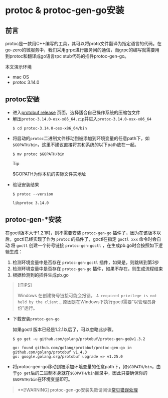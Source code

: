 # protoc & protoc-gen-go安装

## 前言
protoc是一款用C++编写的工具，其可以将proto文件翻译为指定语言的代码。在go-zero的微服务中，我们采用grpc进行服务间的通信，而grpc的编写就需要用到protoc和翻译成go语言rpc stub代码的插件protoc-gen-go。

本文演示环境
* mac OS
* protoc 3.14.0

## protoc安装

* 进入[protobuf release](https://github.com/protocolbuffers/protobuf/releases) 页面，选择适合自己操作系统的压缩包文件
* 解压`protoc-3.14.0-osx-x86_64.zip`并进入`protoc-3.14.0-osx-x86_64`
    ```shell
    $ cd protoc-3.14.0-osx-x86_64/bin
    ```
* 将启动的`protoc`二进制文件移动到被添加到环境变量的任意path下，如`$GOPATH/bin`，这里不建议直接将其和系统的以下path放在一起。
    ```shell
    $ mv protoc $GOPATH/bin
    ```
    > [!TIP]
    > $GOPATH为你本机的实际文件夹地址
* 验证安装结果
    ```shell
    $ protoc --version
    ```
    ```shell
    libprotoc 3.14.0
    ```
  
## protoc-gen-*安装
在goctl版本大于1.2.1时，则不需要安装 `protoc-gen-go` 插件了，因为在该版本以后，goctl已经实现了作为 `protoc` 的插件了，goctl在指定 `goctl xxx` 命令时会自动
将 `goctl` 创建一个符号链接 `protoc-gen-goctl` ，在生成pb.go时会按照如下逻辑生成：
1. 检测环境变量中是否存在 `protoc-gen-goctl` 插件，如果是，则跳转到第3步
2. 检测环境变量中是否存在 `protoc-gen-go` 插件，如果不存在，则生成流程结束
3. 根据检测到的插件生成pb.go

> [!TIPS]
> 
> Windows 在创建符号链接可能会报错， `A required privilege is not held by the client.`, 原因是在Windows下执行goctl需要"以管理员身份"运行。
> 

* 下载安装`protoc-gen-go`

  如果goctl 版本已经是1.2.1以后了，可以忽略此步骤。
    ```shell
    $ go get -u github.com/golang/protobuf/protoc-gen-go@v1.3.2
    ```
    ```text
    go: found github.com/golang/protobuf/protoc-gen-go in github.com/golang/protobuf v1.4.3
    go: google.golang.org/protobuf upgrade => v1.25.0
    ```
* 将protoc-gen-go移动到被添加环境变量的任意path下，如`$GOPATH/bin`，由于`go get`后的二进制本身就在`$GOPATH/bin`目录中，因此只要确保你的`$GOPATH/bin`在环境变量即可。

> **[!WARNING]
> protoc-gen-go安装失败请阅读[常见错误处理](error.md)
